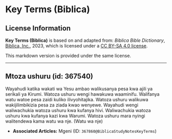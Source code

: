 # Key Terms (Biblica)

## License Information

**Key Terms (Biblica)** is based on and adapted from: _Biblica Bible Dictionary_, [Biblica, Inc.](https://www.biblica.com/), 2023, which is licensed under a [CC BY-SA 4.0 license](https://creativecommons.org/licenses/by-sa/4.0/legalcode.en).

This markdown version is provided under the same license.



--------------------------------

## Mtoza ushuru (id: 367540)

Wayahudi katika wakati wa Yesu ambao walikusanya pesa kwa ajili ya serikali ya Kirumi. Watoza ushuru wengi hawakuwa waaminifu. Walifanya watu watoe pesa zaidi kuliko ilivyohitajika. Watoza ushuru walikuwa wakijilimbikizia pesa za ziada kwao wenyewe. Wayahudi wengi waliwachukia watoza ushuru kwa kufanya hivi. Waliwachukia watoza ushuru kwa kufanya kazi kwa Warumi. Watoza ushuru mara nyingi walitendewa kama watu wa nje. (Watu wa nje)

* **Associated Articles:** Mgeni (ID: `367860@BiblicaStudyNotesKeyTerms`)


